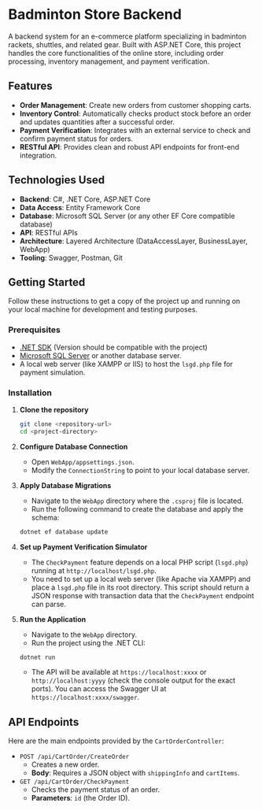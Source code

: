 # Badminton Store Backend

A backend system for an e-commerce platform specializing in badminton rackets, shuttles, and related gear. Built with ASP.NET Core, this project handles the core functionalities of the online store, including order processing, inventory management, and payment verification.

## Features

- **Order Management**: Create new orders from customer shopping carts.
- **Inventory Control**: Automatically checks product stock before an order and updates quantities after a successful order.
- **Payment Verification**: Integrates with an external service to check and confirm payment status for orders.
- **RESTful API**: Provides clean and robust API endpoints for front-end integration.

## Technologies Used

- **Backend**: C#, .NET Core, ASP.NET Core
- **Data Access**: Entity Framework Core
- **Database**: Microsoft SQL Server (or any other EF Core compatible database)
- **API**: RESTful APIs
- **Architecture**: Layered Architecture (DataAccessLayer, BusinessLayer, WebApp)
- **Tooling**: Swagger, Postman, Git

## Getting Started

Follow these instructions to get a copy of the project up and running on your local machine for development and testing purposes.

### Prerequisites

- [.NET SDK](https://dotnet.microsoft.com/download) (Version should be compatible with the project)
- [Microsoft SQL Server](https://www.microsoft.com/en-us/sql-server/sql-server-downloads) or another database server.
- A local web server (like XAMPP or IIS) to host the `lsgd.php` file for payment simulation.

### Installation

1.  **Clone the repository**
    ```sh
    git clone <repository-url>
    cd <project-directory>
    ```

2.  **Configure Database Connection**
    - Open `WebApp/appsettings.json`.
    - Modify the `ConnectionString` to point to your local database server.

3.  **Apply Database Migrations**
    - Navigate to the `WebApp` directory where the `.csproj` file is located.
    - Run the following command to create the database and apply the schema:
    ```sh
    dotnet ef database update
    ```

4.  **Set up Payment Verification Simulator**
    - The `CheckPayment` feature depends on a local PHP script (`lsgd.php`) running at `http://localhost/lsgd.php`.
    - You need to set up a local web server (like Apache via XAMPP) and place a `lsgd.php` file in its root directory. This script should return a JSON response with transaction data that the `CheckPayment` endpoint can parse.

5.  **Run the Application**
    - Navigate to the `WebApp` directory.
    - Run the project using the .NET CLI:
    ```sh
    dotnet run
    ```
    - The API will be available at `https://localhost:xxxx` or `http://localhost:yyyy` (check the console output for the exact ports). You can access the Swagger UI at `https://localhost:xxxx/swagger`.

## API Endpoints

Here are the main endpoints provided by the `CartOrderController`:

- `POST /api/CartOrder/CreateOrder`
  - Creates a new order.
  - **Body**: Requires a JSON object with `shippingInfo` and `cartItems`.
- `GET /api/CartOrder/CheckPayment`
  - Checks the payment status of an order.
  - **Parameters**: `id` (the Order ID). 
